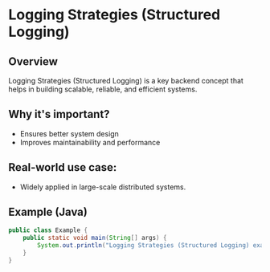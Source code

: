 # Logging Strategies (Structured Logging)

## Overview
Logging Strategies (Structured Logging) is a key backend concept that helps in building scalable, reliable, and efficient systems.

## Why it's important?
- Ensures better system design
- Improves maintainability and performance

## Real-world use case:
- Widely applied in large-scale distributed systems.

## Example (Java)
```java
public class Example {
    public static void main(String[] args) {
        System.out.println("Logging Strategies (Structured Logging) example running...");
    }
}
```
